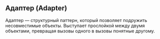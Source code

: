 ## Адаптер (Adapter)

Адаптер — структурный паттерн, который позволяет подружить несовместимые объекты. Выступает прослойкой между двумя объектами, превращая вызовы одного в вызовы понятные другому.